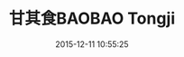 ---
layout: post
featured: no
title: "甘其食BAOBAO Tongji"
date: 2015-12-11 10:55:25
categories: 'Architecture & Interior'
details:
  -  Year of Completion: 2016
  -  Architect: Linehouse
  -  Location: Tongji University, Shanghai, China
  -  Area: 78sqm
header-image: /assets/images/projects/baobao-tongji-shanghai/linehouse_baobao_tongji_university_001.jpg
square-image: /assets/images/projects/baobao-tongji-shanghai/linehouse_baobao_tongji_university_square.jpg
image-gallery:
  -  /assets/images/projects/baobao-tongji-shanghai/linehouse_baobao_tongji_university_002.jpg
---